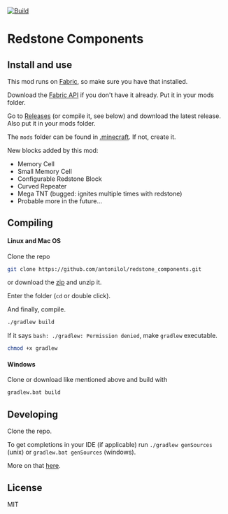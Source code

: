 [![Build](https://github.com/antonilol/redstone_components/actions/workflows/push.yml/badge.svg)](https://github.com/antonilol/redstone_components/actions/workflows/push.yml)

# Redstone Components

## Install and use

This mod runs on [Fabric](https://fabricmc.net/), so make sure you have that installed.

Download the [Fabric API](https://www.curseforge.com/minecraft/mc-mods/fabric-api/files) if you don't have it already. Put it in your mods folder.

Go to [Releases](https://github.com/antonilol/redstone_components/releases) (or compile it, see below) and download the latest release. Also put it in your mods folder.

The `mods` folder can be found in [.minecraft](https://minecraft.fandom.com/wiki/.minecraft#Locating_.minecraft).
If not, create it.

New blocks added by this mod:
- Memory Cell
- Small Memory Cell
- Configurable Redstone Block
- Curved Repeater
- Mega TNT (bugged: ignites multiple times with redstone)
- Probable more in the future...

## Compiling

#### Linux and Mac OS

Clone the repo

```bash
git clone https://github.com/antonilol/redstone_components.git
```
or download the [zip](https://github.com/antonilol/redstone_components/archive/refs/heads/master.zip) and unzip it.

Enter the folder (`cd` or double click).

And finally, compile.

```bash
./gradlew build
```

If it says `bash: ./gradlew: Permission denied`, make `gradlew` executable.

```bash
chmod +x gradlew
```

#### Windows

Clone or download like mentioned above and build with

```bash
gradlew.bat build
```

## Developing

Clone the repo.

To get completions in your IDE (if applicable) run `./gradlew genSources` (unix) or `gradlew.bat genSources` (windows).

More on that [here](https://fabricmc.net/wiki/tutorial:setup).

## License

MIT

